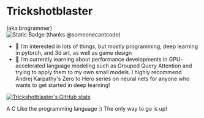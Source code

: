 <h1>Trickshotblaster</h1>

(aka brogrammer)
<br>
![Static Badge](https://img.shields.io/badge/PyTorch-%23EE4C2C?logo=Pytorch&logoColor=white)
(thanks @someonecantcode)
- 👀 I’m interested in lots of things, but mostly programming, deep learning in pytorch, and 3d art, as well as game design
- 🌱 I’m currently learning about  performance developments in GPU-accelerated language modeling such as Grouped Query Attention and trying to apply them to my own small models. I highly recommend Andrej Karpathy's Zero to Hero series on neural nets for anyone who wants to get started in deep learning!

[![Trickshotblaster's GitHub stats](https://github-readme-stats.vercel.app/api?username=Trickshotblaster&show_icons=true&theme=radical)](https://github.com/anuraghazra/github-readme-stats)

A C Like the programming language :)
The only way to go is up!
<!---
Trickshotblaster/Trickshotblaster is a ✨ special ✨ repository because its `README.md` (this file) appears on your GitHub profile.
You can click the Preview link to take a look at your changes.
--->
